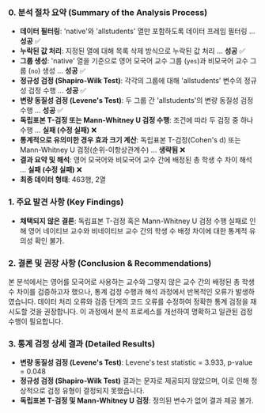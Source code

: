 ### 0. 분석 절차 요약 (Summary of the Analysis Process)

- **데이터 필터링**: 'native'와 'allstudents' 열만 포함하도록 데이터 프레임 필터링 ... **성공** ✅
- **누락된 값 처리**: 지정된 열에 대해 목록 삭제 방식으로 누락된 값 처리 ... **성공** ✅
- **그룹 생성**: 'native' 열을 기준으로 영어 모국어 교수 그룹 (`yes`)과 비모국어 교수 그룹 (`no`) 생성 ... **성공** ✅
- **정규성 검정 (Shapiro-Wilk Test)**: 각각의 그룹에 대해 'allstudents' 변수의 정규성 검정 수행 ... **성공** ✅
- **변량 동질성 검정 (Levene's Test)**: 두 그룹 간 'allstudents'의 변량 동질성 검정 수행 ... **성공** ✅
- **독립표본 T-검정 또는 Mann-Whitney U 검정 수행**: 조건에 따라 두 검정 중 하나 수행 ... **실패 (수정 실패)** ❌
- **통계적으로 유의미한 경우 효과 크기 계산**: 독립표본 T-검정(Cohen's d) 또는 Mann-Whitney U 검정(순위-이항상관계수) ... **생략됨** ❌
- **결과 요약 및 해석**: 영어 모국어와 비모국어 교수 간에 배정된 총 학생 수 차이 해석 ... **실패 (수정 실패)** ❌
- **최종 데이터 형태**: 463행, 2열

### 1. 주요 발견 사항 (Key Findings)

- **채택되지 않은 결론**: 독립표본 T-검정 혹은 Mann-Whitney U 검정 수행 실패로 인해 영어 네이티브 교수와 비네이티브 교수 간의 학생 수 배정 차이에 대한 통계적 유의성 확인 불가.

### 2. 결론 및 권장 사항 (Conclusion & Recommendations)

본 분석에서는 영어를 모국어로 사용하는 교수와 그렇지 않은 교수 간의 배정된 총 학생 수 차이를 검증하고자 했으나, 통계 검정 수행과 해석 과정에서 반복적인 오류가 발생하였습니다. 데이터 처리 오류와 검증 단계의 코드 오류를 수정하여 정확한 통계 검정을 재시도할 것을 권장합니다. 이 과정에서 분석 프로세스를 개선하여 명확하고 일관된 검정 수행이 필요합니다.

### 3. 통계 검정 상세 결과 (Detailed Results)

- **변량 동질성 검정 (Levene's Test)**: Levene's test statistic = 3.933, p-value = 0.048
- **정규성 검정 (Shapiro-Wilk Test)** 결과는 문자로 제공되지 않았으며, 이로 인해 정상적으로 검정 유형이 결정되지 못했습니다.
- **독립표본 T-검정 및 Mann-Whitney U 검정**: 정의된 변수가 없어 결과 제공 불가.